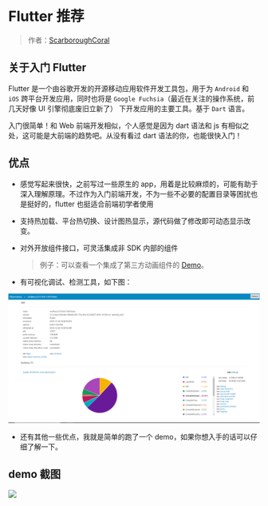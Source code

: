 # Flutter 推荐
> 作者：[ScarboroughCoral](https://github.com/ScarboroughCoral)


## 关于入门 Flutter

Flutter 是一个由谷歌开发的开源移动应用软件开发工具包，用于为 `Android` 和 `iOS` 跨平台开发应用，同时也将是 `Google Fuchsia`（最近在关注的操作系统，前几天好像 UI 引擎彻底废旧立新了） 下开发应用的主要工具。基于 `Dart` 语言。

入门很简单！和 Web 前端开发相似，个人感觉是因为 dart 语法和 js 有相似之处，这可能是大前端的趋势吧。从没有看过 dart 语法的你，也能很快入门！

## 优点

- 感觉写起来很快，之前写过一些原生的 app，用着是比较麻烦的，可能有助于深入理解原理。不过作为入门前端开发，不为一些不必要的配置目录等困扰也是挺好的，flutter 也挺适合前端初学者使用

- 支持热加载、平台热切换、设计图热显示，源代码做了修改即可动态显示改变。

- 对外开放组件接口，可灵活集成非 SDK 内部的组件

  > 例子：可以查看一个集成了第三方动画组件的 [Demo](https://github.com/2d-inc/HistoryOfEverything)。

- 有可视化调试、检测工具，如下图：

![](./pics/flutter-shot.png)

- 还有其他一些优点，我就是简单的跑了一个 demo，如果你想入手的话可以仔细了解一下。

## demo 截图

![](./pics/flutter.gif)
